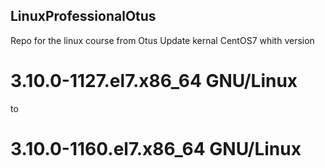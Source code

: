 ## LinuxProfessionalOtus
Repo for the linux course from Otus
Update kernal CentOS7 whith version
# 3.10.0-1127.el7.x86_64 GNU/Linux 
to
# 3.10.0-1160.el7.x86_64 GNU/Linux
